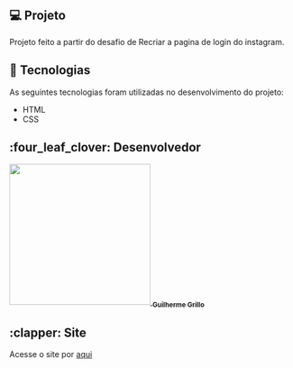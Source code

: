 
<br> 

## :computer: Projeto
Projeto feito a partir do desafio de Recriar a pagina de login do instagram.

## :rocket: Tecnologias

As seguintes tecnologias foram utilizadas no desenvolvimento do projeto:

- HTML
- CSS


<section class="devs">
  <h2>:four_leaf_clover: Desenvolvedor </h2>
    <tr>
        <td align=”center”>
            <a href="https://github.com/grillogui">
                <img src="https://i.imgur.com/V7YNBNh.jpg"  width="250px">
                    <sub>
                        <b> Guilherme Grillo </b>
                    </sub>
            </a>
        </td>
</section>

<section class="Site">
<h2> :clapper: Site </h2>
<p> Acesse o site por <a href=""> aqui </a> </p>

<br>
